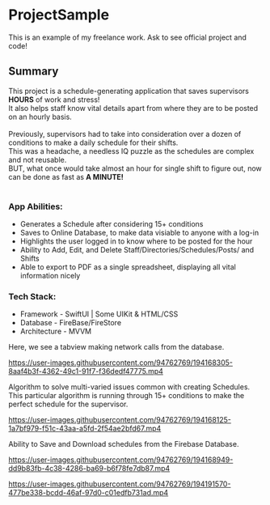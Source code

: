 # ProjectSample
This is an example of my freelance work. Ask to see official project and code!

## Summary
This project is a schedule-generating application that saves supervisors <strong>HOURS</strong> of work and stress! <br>
It also helps staff know vital details apart from where they are to be posted on an hourly basis.<br> <br>
Previously, supervisors had to take into consideration over a dozen of conditions to make a daily schedule for their shifts. <br>
This was a headache, a needless IQ puzzle as the schedules are complex and not reusable.  <br>
BUT, what once would take almost an hour for single shift to figure out, now can be done as fast as <strong>A MINUTE! </strong> <br> <br>

### App Abilities: <br>
* Generates a Schedule after considering 15+ conditions
* Saves to Online Database, to make data visiable to anyone with a log-in 
* Highlights the user logged in to know where to be posted for the hour
* Ability to Add, Edit, and Delete Staff/Directories/Schedules/Posts/ and Shifts
* Able to export to PDF as a single spreadsheet, displaying all vital information nicely

### Tech Stack: <br>
* Framework - SwiftUI | Some UIKit & HTML/CSS <br>
* Database - FireBase/FireStore <br>
* Architecture - MVVM



Here, we see a tabview making network calls from the database.

https://user-images.githubusercontent.com/94762769/194168305-8aaf4b3f-4362-49c1-91f7-f36dedf47775.mp4



Algorithm to solve multi-varied issues common with creating Schedules.
This particular algorithm is running through 15+ conditions to make the perfect schedule for the supervisor.

https://user-images.githubusercontent.com/94762769/194168125-1a7bf979-f51c-43aa-a5fd-2f54ae2bfd67.mp4



Ability to Save and Download schedules from the Firebase Database.



https://user-images.githubusercontent.com/94762769/194168949-dd9b83fb-4c38-4286-ba69-b6f78fe7db87.mp4



https://user-images.githubusercontent.com/94762769/194191570-477be338-bcdd-46af-97d0-c01edfb731ad.mp4


